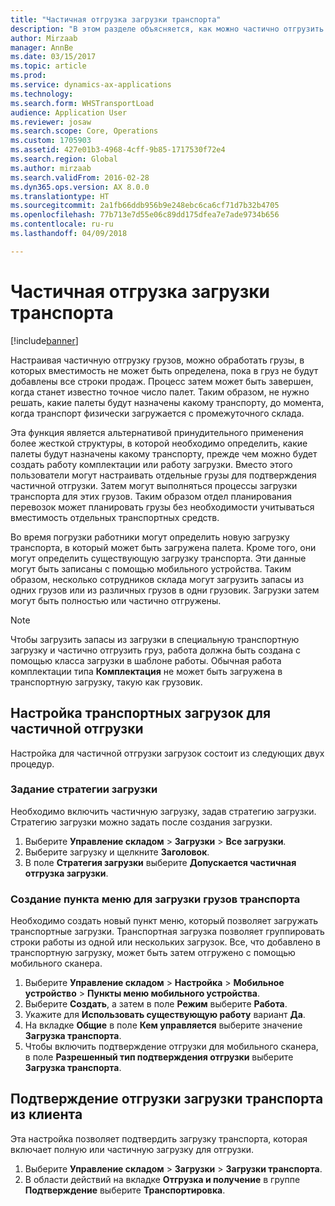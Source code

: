 ```yaml
---
title: "Частичная отгрузка загрузки транспорта"
description: "В этом разделе объясняется, как можно частично отгрузить груз и отложить планирование вместимости для груза."
author: Mirzaab
manager: AnnBe
ms.date: 03/15/2017
ms.topic: article
ms.prod: 
ms.service: dynamics-ax-applications
ms.technology: 
ms.search.form: WHSTransportLoad
audience: Application User
ms.reviewer: josaw
ms.search.scope: Core, Operations
ms.custom: 1705903
ms.assetid: 427e01b3-4968-4cff-9b85-1717530f72e4
ms.search.region: Global
ms.author: mirzaab
ms.search.validFrom: 2016-02-28
ms.dyn365.ops.version: AX 8.0.0
ms.translationtype: HT
ms.sourcegitcommit: 2a1fb66ddb956b9e248ebc6ca6cf71d7b32b4705
ms.openlocfilehash: 77b713e7d55e06c89dd175dfea7e7ade9734b656
ms.contentlocale: ru-ru
ms.lasthandoff: 04/09/2018

---
```


# <a name="partial-shipment-of-a-transport-load"></a>Частичная отгрузка загрузки транспорта

[!include[banner](../includes/banner.md)]

Настраивая частичную отгрузку грузов, можно обработать грузы, в которых вместимость не может быть определена, пока в груз не будут добавлены все строки продаж. Процесс затем может быть завершен, когда станет известно точное число палет. Таким образом, не нужно решать, какие палеты будут назначены какому транспорту, до момента, когда транспорт физически загружается с промежуточного склада.

Эта функция является альтернативой принудительного применения более жесткой структуры, в которой необходимо определить, какие палеты будут назначены какому транспорту, прежде чем можно будет создать работу комплектации или работу загрузки. Вместо этого пользователи могут настраивать отдельные грузы для подтверждения частичной отгрузки. Затем могут выполняться процессы загрузки транспорта для этих грузов. Таким образом отдел планирования перевозок может планировать грузы без необходимости учитываться вместимость отдельных транспортных средств.

Во время погрузки работники могут определить новую загрузку транспорта, в который может быть загружена палета. Кроме того, они могут определить существующую загрузку транспорта. Эти данные могут быть записаны с помощью мобильного устройства. Таким образом, несколько сотрудников склада могут загрузить запасы из одних грузов или из различных грузов в одни грузовик. Загрузки затем могут быть полностью или частично отгружены.

> [!NOTE] 
> Чтобы загрузить запасы из загрузки в специальную транспортную загрузку и частично отгрузить груз, работа должна быть создана с помощью класса загрузки в шаблоне работы. Обычная работа комплектации типа **Комплектация** не может быть загружена в транспортную загрузку, такую как грузовик.

## <a name="set-up-transport-loads-for-partial-shipment"></a>Настройка транспортных загрузок для частичной отгрузки

Настройка для частичной отгрузки загрузок состоит из следующих двух процедур.

### <a name="set-the-loading-strategy"></a>Задание стратегии загрузки

Необходимо включить частичную загрузку, задав стратегию загрузки. Стратегию загрузки можно задать после создания загрузки.

1. Выберите **Управление складом** \> **Загрузки** \> **Все загрузки**.
2. Выберите загрузку и щелкните **Заголовок**.
3. В поле **Стратегия загрузки** выберите **Допускается частичная отгрузка загрузки**.

### <a name="create-a-menu-item-for-loading-of-transport-loads"></a>Создание пункта меню для загрузки грузов транспорта

Необходимо создать новый пункт меню, который позволяет загружать транспортные загрузки. Транспортная загрузка позволяет группировать строки работы из одной или нескольких загрузок. Все, что добавлено в транспортную загрузку, может быть затем отгружено с помощью мобильного сканера.

1. Выберите **Управление складом** \> **Настройка** \> **Мобильное устройство** \> **Пункты меню мобильного устройства**.
2. Выберите **Создать**, а затем в поле **Режим** выберите **Работа**.
3. Укажите для **Использовать существующую работу** вариант **Да**.
4. На вкладке **Общие** в поле **Кем управляется** выберите значение **Загрузка транспорта**.
5. Чтобы включить подтверждение отгрузки для мобильного сканера, в поле **Разрешенный тип подтверждения отгрузки** выберите **Загрузка транспорта**.

## <a name="confirm-shipment-of-a-transport-load-from-the-client"></a>Подтверждение отгрузки загрузки транспорта из клиента

Эта настройка позволяет подтвердить загрузку транспорта, которая включает полную или частичную загрузку для отгрузки.

1. Выберите **Управление складом** \> **Загрузки** \> **Загрузки транспорта**.
2. В области действий на вкладке **Отгрузка и получение** в группе **Подтверждение** выберите **Транспортировка**.

